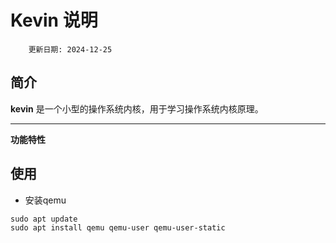 # Kevin 说明
		更新日期: 2024-12-25

## 简介

**kevin** 是一个小型的操作系统内核，用于学习操作系统内核原理。

----------------------------------------------------------------------

**功能特性**


## 使用

- 安装qemu

```
sudo apt update
sudo apt install qemu qemu-user qemu-user-static
```
